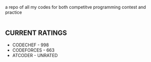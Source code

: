 a repo of all my codes for both competitve programming  contest and practice  
<br> 
## CURRENT RATINGS 

- CODECHEF - 998
- CODEFORCES - 663
- ATCODER - UNRATED
